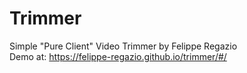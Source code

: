 # Trimmer

Simple "Pure Client" Video Trimmer by Felippe Regazio  
Demo at: https://felippe-regazio.github.io/trimmer/#/
